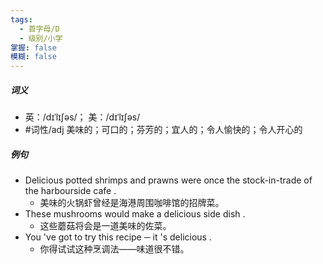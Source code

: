 ```yaml
---
tags:
  - 首字母/D
  - 级别/小学
掌握: false
模糊: false
---
```

##### 词义
- 英：/dɪˈlɪʃəs/； 美：/dɪˈlɪʃəs/
- #词性/adj  美味的；可口的；芬芳的；宜人的；令人愉快的；令人开心的
##### 例句
- Delicious potted shrimps and prawns were once the stock-in-trade of the harbourside cafe .
	- 美味的火锅虾曾经是海港周围咖啡馆的招牌菜。
- These mushrooms would make a delicious side dish .
	- 这些蘑菇将会是一道美味的佐菜。
- You 've got to try this recipe ─ it 's delicious .
	- 你得试试这种烹调法——味道很不错。
